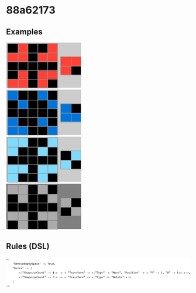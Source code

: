 # 88a62173

## Examples

![ARC examples for 88a62173](examples.png?raw=true)

## Rules (DSL)

![DSL rules for 88a62173](rules.png?raw=true)

